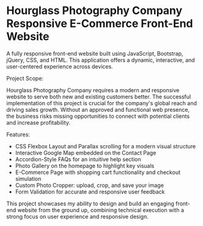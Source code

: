 # Hourglass Photography Company Responsive E-Commerce Front-End Website

A fully responsive front-end website built using JavaScript, Bootstrap, jQuery, CSS, and HTML.
This application offers a dynamic, interactive, and user-centered experience across devices.

Project Scope:

Hourglass Photography Company requires a modern and responsive website to serve both
new and existing customers better. The successful implementation of this project is crucial for the
company's global reach and driving sales growth. Without an approved and functional web presence,
the business risks missing opportunities to connect with potential clients and increase profitability.

Features:
- CSS Flexbox Layout and Parallax scrolling for a modern visual structure
- Interactive Google Map embedded on the Contact Page
- Accordion-Style FAQs for an intuitive help section
- Photo Gallery on the homepage to highlight key visuals
- E-Commerce Page with shopping cart functionality and checkout simulation
- Custom Photo Cropper: upload, crop, and save your image
- Form Validation for accurate and responsive user feedback

This project showcases my ability to design and build an engaging front-end website from the ground up, 
combining technical execution with a strong focus on user experience and responsive design.
